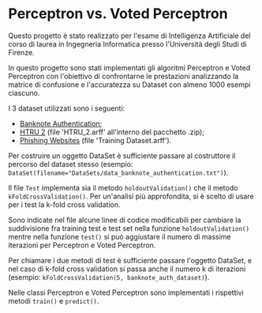 # Perceptron vs. Voted Perceptron

Questo progetto è stato realizzato per l'esame di Intelligenza Artificiale del corso di laurea in Ingegneria Informatica presso l'Università degli Studi di Firenze.

In questo progetto sono stati implementati gli algoritmi Perceptron e Voted Perceptron con l'obiettivo di confrontarne le prestazioni analizzando la matrice di confusione e l'accuratezza su Dataset con almeno 1000 esempi ciascuno.

I 3 dataset utilizzati sono i seguenti:

- [Banknote Authentication](https://archive.ics.uci.edu/ml/machine-learning-databases/00267/);
- [HTRU 2](https://archive.ics.uci.edu/ml/machine-learning-databases/00372/) (file 'HTRU_2.arff' all'interno del pacchetto .zip);
- [Phishing Websites](http://archive.ics.uci.edu/ml/machine-learning-databases/00327/) (file 'Training Dataset.arff').

Per costruire un oggetto DataSet è sufficiente passare al costruttore il percorso del dataset stesso (esempio: `DataSet(filename="DataSets/data_banknote_authentication.txt")`).

Il file `Test` implementa sia il metodo `holdoutValidation()` che il metodo `kFoldCrossValidation()`. Per un'analisi più approfondita, si è scelto di usare per i test la k-fold cross validation.

Sono indicate nel file alcune linee di codice modificabili per cambiare la suddivisione fra training test e test set nella funzione `holdoutValidation()` mentre nella funzione `test()` si può aggiustare il numero di massime iterazioni per Perceptron e Voted Perceptron.

Per chiamare i due metodi di test è sufficiente passare l'oggetto DataSet, e nel caso di k-fold cross validation si passa anche il numero k di iterazioni (esempio: `kFoldCrossValidation(5, banknote_auth_dataset)`).

Nelle classi Perceptron e Voted Perceptron sono implementati i rispettivi metodi `train()` e `predict()`.
